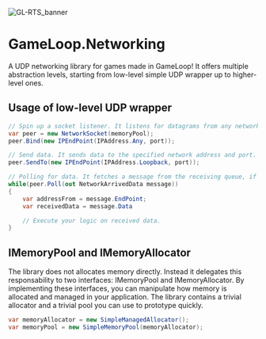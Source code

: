![GL-RTS_banner](https://forum.gameloop.it/assets/files/2019-02-22/1550838295-678699-gl-rts-banner.png)

# GameLoop.Networking
A UDP networking library for games made in GameLoop! It offers multiple abstraction levels, starting from low-level simple UDP wrapper up to higher-level ones.

## Usage of low-level UDP wrapper

```csharp
// Spin up a socket listener. It listens for datagrams from any network address, on the specified port.
var peer = new NetworkSocket(memoryPool);
peer.Bind(new IPEndPoint(IPAddress.Any, port));
```

```csharp
// Send data. It sends data to the specified network address and port.
peer.SendTo(new IPEndPoint(IPAddress.Loopback, port));
```

```csharp
// Polling for data. It fetches a message from the receiving queue, if any. If nothing has been received, it just returns "false".
while(peer.Poll(out NetworkArrivedData message))
{
	var addressFrom = message.EndPoint;
	var receivedData = message.Data

	// Execute your logic on received data.
}
```

## IMemoryPool and IMemoryAllocator

The library does not allocates memory directly. Instead it delegates this responsability to two interfaces: IMemoryPool and IMemoryAllocator.
By implementing these interfaces, you can manipulate how memory is allocated and managed in your application.
The library contains a trivial allocator and a trivial pool you can use to prototype quickly.

```csharp
var memoryAllocator = new SimpleManagedAllocator();
var memoryPool = new SimpleMemoryPool(memoryAllocator);
```
